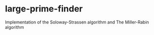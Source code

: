 # large-prime-finder
Implementation of the Soloway-Strassen algorithm and The Miller-Rabin algorithm
